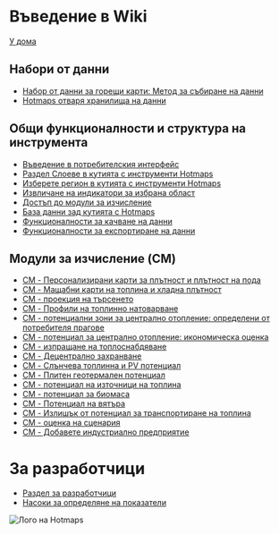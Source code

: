 <h1> Въведение в Wiki </h1><p> <a href="Home">У дома</a> </p><h2> Набори от данни </h2><ul><li> <a href="en-Hotmaps-data-set-method-of-data-collection">Набор от данни за горещи карти: Метод за събиране на данни</a> </li><li> <a href="en-Hotmaps-open-data-repositories">Hotmaps отваря хранилища на данни</a> </li></ul><h2> Общи функционалности и структура на инструмента </h2><ul><li> <a href="en-Introduction-to-user-interface">Въведение в потребителския интерфейс</a> </li><li> <a href="en-Layers-section-in-the-Hotmaps-toolbox">Раздел Слоеве в кутията с инструменти Hotmaps</a> </li><li> <a href="en-Select-a-region-in-the-Hotmaps-toolbox">Изберете регион в кутията с инструменти Hotmaps</a> </li><li> <a href="en-Retrieve-indicators-of-a-selected-area">Извличане на индикатори за избрана област</a> </li><li> <a href="en-Access-to-calculation-modules">Достъп до модули за изчисление</a> </li><li> <a href="en-Database-behind-the-Hotmaps-toolbox">База данни зад кутията с Hotmaps</a> </li><li> <a href="en-Data-upload-functionalities">Функционалности за качване на данни</a> </li><li> <a href="en-Data-export-functionalities">Функционалности за експортиране на данни</a> </li></ul><h2> Модули за изчисление (CM) </h2><ul><li> <a href="en-CM-Customized-heat-and-floor-area-density-maps">CM - Персонализирани карти за плътност и плътност на пода</a> </li><li> <a href="en-CM-Scale-heat-and-cool-density-maps">CM - Мащабни карти на топлина и хладна плътност</a> </li><li> <a href="en-CM-Demand-projection">CM - проекция на търсенето</a> </li><li> <a href="en-CM-Heat-load-profiles">CM - Профили на топлинно натоварване</a> </li><li> <a href="en-CM-District-heating-potential-areas-user-defined-thresholds">CM - потенциални зони за централно отопление: определени от потребителя прагове</a> </li><li> <a href="en-CM-District-heating-potential-economic-assessment">CM - потенциал за централно отопление: икономическа оценка</a> </li><li> <a href="en-CM-District-heating-supply-dispatch">CM - изпращане на топлоснабдяване</a> </li><li> <a href="en-CM-Decentral-heating-supply">CM - Децентрално захранване</a> </li><li> <a href="en-CM-Solar-thermal-and-PV-potential">CM - Слънчева топлинна и PV потенциал</a> </li><li> <a href="en-CM-Shallow-geothermal-potential">CM - Плитен геотермален потенциал</a> </li><li> <a href="en-CM-Heat-source-potential">CM - потенциал на източници на топлина</a> </li><li> <a href="en-CM-Biomass-potential">CM - потенциал за биомаса</a> </li><li> <a href="en-CM-Wind-potential">CM - Потенциал на вятъра</a> </li><li> <a href="en-CM-Excess-heat-transport-potential">CM - Излишък от потенциал за транспортиране на топлина</a> </li><li> <a href="en-CM-Scenario-assessment">CM - оценка на сценария</a> </li><li> <a href="en-CM-Add-industry-plant">CM - Добавете индустриално предприятие</a> </li></ul><h1> За разработчици </h1><ul><li> <a href="en-Developers">Раздел за разработчици</a> </li><li> <a href="en-Guidelines-for-defining-indicators">Насоки за определяне на показатели</a> </li></ul><p><img alt="Лого на Hotmaps" src="https://www.hotmaps-project.eu/wp-content/uploads/2017/02/logo.svg"/></p>